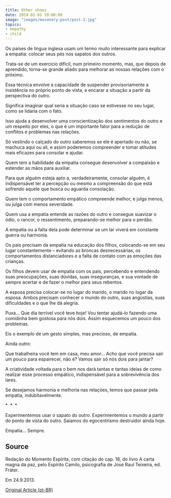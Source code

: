 ```yaml
---
title: Other shoes
date: 2019-02-01 19:00:00
image: "images/masonary-post/post-2.jpg"
topics: 
- empathy
- child
---
```


Os países de língua inglesa usam um termo muito interessante para explicar a
empatia: colocar seus pés nos sapatos dos outros.

Trata-se de um exercício difícil, num primeiro momento, mas, que depois de
aprendido, torna-se grande aliado para melhorar as nossas relações com o
próximo.

Essa técnica envolve a capacidade de suspender provisoriamente a insistência no
próprio ponto de vista, e encarar a situação a partir da perspectiva do outro.

Significa imaginar qual seria a situação caso se estivesse no seu lugar, como
se lidaria com o fato.

Isso ajuda a desenvolver uma conscientização dos sentimentos do outro e um
respeito por eles, o que é um importante fator para a redução de conflitos e
problemas nas relações.

Só vestindo o calçado do outro saberemos se ele é apertado ou não, se machuca
aqui ou ali, e assim poderemos compreender e tomar atitudes mais eficazes para
consolar e ajudar.

Quem tem a habilidade da empatia consegue desenvolver a compaixão e estender as
mãos para auxiliar.

Para que alguém esteja apto a, verdadeiramente, consolar alguém, é
indispensável ter a percepção ou mesmo a compreensão do que está sofrendo
aquele que busca ou aguarda consolação.

Quem tem o comportamento empático compreende melhor, e julga menos, ou julga
com menos severidade.

Quem usa a empatia entende as razões do outro e consegue suavizar o ódio, o
rancor, o ressentimento, preparando-se melhor para o perdão.

A empatia ou a falta dela pode determinar se um lar viverá em constante guerra
ou harmonia.

Os pais precisam da empatia na educação dos filhos, colocando-se em seu lugar
constantemente – evitando as broncas desnecessárias, os comportamentos
distanciadores e a falta de contato com as emoções das crianças.

Os filhos devem usar de empatia com os pais, percebendo e entendendo suas
preocupações, suas dúvidas, suas inseguranças, e sua vontade de sempre acertar
e de fazer o melhor para seus rebentos.

A esposa precisa colocar-se no lugar do marido, o marido no lugar da esposa.
Ambos precisam conhecer o mundo do outro, suas angústias, suas dificuldades e o
que lhe dá alegria.

Puxa... Que dia terrível você teve hoje! Vou tentar ajudá-lo fazendo uma
comidinha bem gostosa para nós dois. Assim esquecemos um pouco dos problemas.

Eis o exemplo de um gesto simples, mas precioso, de empatia.

Ainda outro:

Que trabalheira você tem em casa, meu amor... Acho que você precisa sair um
pouco para espairecer, não é? Vamos sair só nós dois para jantar?

A criatividade voltada para o bem nos dará tantas e tantas ideias de como
realizar esse processo empático, indispensável para a sobrevivência dos lares.

Se desejamos harmonia e melhoria nas relações, temos que passar pela empatia,
indubitavelmente.

*  *  *

Experimentemos usar o sapato do outro. Experimentemos o mundo a partir do ponto
de vista do outro. Saiamos do egocentrismo destruidor ainda hoje.

Empatia... Sempre. 

## Source
Redação do Momento Espírita, com citação do cap. 18, do
livro A carta magna da paz, pelo Espírito
Camilo, psicografia de José Raul Teixeira, ed. Fráter.

Em 24.9.2013.

[Original Article (pt-BR)](http://momento.com.br/pt/ler_texto.php?id=3913)
